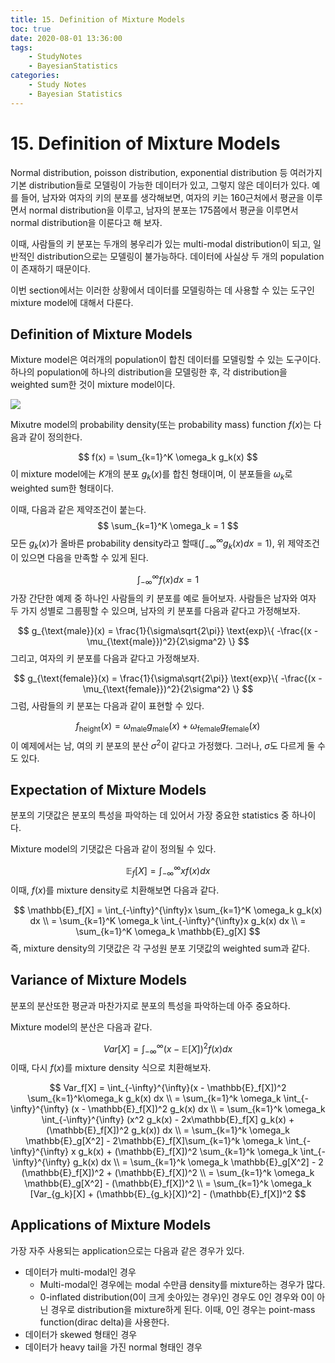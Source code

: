 ```yaml
---
title: 15. Definition of Mixture Models
toc: true
date: 2020-08-01 13:36:00
tags:
	- StudyNotes
	- BayesianStatistics
categories:
	- Study Notes
	- Bayesian Statistics
---
```




# 15. Definition of Mixture Models



Normal distribution, poisson distribution, exponential distribution 등 여러가지 기본 distribution들로 모델링이 가능한 데이터가 있고, 그렇지 않은 데이터가 있다. 예를 들어, 남자와 여자의 키의 분포를 생각해보면, 여자의 키는 160근처에서 평균을 이루면서 normal distribution을 이루고, 남자의 분포는 175쯤에서 평균을 이루면서 normal distribution을 이룬다고 해 보자.

이때, 사람들의 키 분포는 두개의 봉우리가 있는 multi-modal distribution이 되고, 일반적인 distribution으로는 모델링이 불가능하다. 데이터에 사실상 두 개의 population이 존재하기 때문이다.

이번 section에서는 이러한 상황에서 데이터를 모델링하는 데 사용할 수 있는 도구인 mixture model에 대해서 다룬다.



## Definition of Mixture Models

Mixture model은 여러개의 population이 합친 데이터를 모델링할 수 있는 도구이다. 하나의 population에 하나의 distribution을 모델링한 후, 각 distribution을 weighted sum한 것이 mixture model이다.

![](https://raw.githubusercontent.com/wayexists02/my-study-note/image/typora/image1.png)

Mixutre model의 probability density(또는 probability mass) function $f(x)$는 다음과 같이 정의한다.

$$
f(x) = \sum_{k=1}^K \omega_k g_k(x)
$$
이 mixture model에는 $K$개의 분포 $g_k(x)$를 합친 형태이며, 이 분포들을 $\omega_k$로 weighted sum한 형태이다.

이때, 다음과 같은 제약조건이 붙는다.
$$
\sum_{k=1}^K \omega_k = 1
$$
모든 $g_k(x)$가 올바른 probability density라고 할때($\int_{-\infty}^{\infty} g_k(x) dx = 1$), 위 제약조건이 있으면 다음을 만족할 수 있게 된다.

$$
\int_{-\infty}^{\infty} f(x) dx = 1
$$
가장 간단한 예제 중 하나인 사람들의 키 분포를 예로 들어보자. 사람들은 남자와 여자 두 가지 성별로 그룹핑할 수 있으며, 남자의 키 분포를 다음과 같다고 가정해보자.

$$
g_{\text{male}}(x) = \frac{1}{\sigma\sqrt{2\pi}} \text{exp}\{ -\frac{(x - \mu_{\text{male}})^2}{2\sigma^2} \}
$$
그리고, 여자의 키 분포를 다음과 같다고 가정해보자.

$$
g_{\text{female}}(x) = \frac{1}{\sigma\sqrt{2\pi}} \text{exp}\{ -\frac{(x - \mu_{\text{female}})^2}{2\sigma^2} \}
$$
그럼, 사람들의 키 분포는 다음과 같이 표현할 수 있다.

$$
f_{\text{height}}(x) = \omega_{\text{male}}g_{\text{male}}(x) + \omega_{\text{female}}g_{\text{female}}(x)
$$
이 예제에서는 남, 여의 키 분포의 분산 $\sigma^2$이 같다고 가정했다. 그러나, $\sigma$도 다르게 둘 수도 있다.



## Expectation of Mixture Models

분포의 기댓값은 분포의 특성을 파악하는 데 있어서 가장 중요한 statistics 중 하나이다.

Mixture model의 기댓값은 다음과 같이 정의될 수 있다.

$$
\mathbb{E}_f[X] = \int_{-{\infty}}^{\infty}xf(x) dx
$$
이때, $f(x)$를 mixture density로 치환해보면 다음과 같다.

$$
\mathbb{E}_f[X] = \int_{-\infty}^{\infty}x \sum_{k=1}^K \omega_k g_k(x) dx \\
= \sum_{k=1}^K \omega_k \int_{-\infty}^{\infty}x  g_k(x) dx \\
= \sum_{k=1}^K \omega_k \mathbb{E}_g[X]
$$
즉, mixture density의 기댓값은 각 구성원 분포 기댓값의 weighted sum과 같다.



## Variance of Mixture Models

분포의 분산또한 평균과 마찬가지로 분포의 특성을 파악하는데 아주 중요하다.

Mixture model의 분산은 다음과 같다.

$$
Var[X] = \int_{-\infty}^{\infty}(x - \mathbb{E}[X])^2 f(x) dx
$$
이때, 다시 $f(x)$를 mixture density 식으로 치환해보자.

$$
Var_f[X] = \int_{-\infty}^{\infty}(x - \mathbb{E}_f[X])^2 \sum_{k=1}^k\omega_k g_k(x) dx \\
= \sum_{k=1}^k \omega_k \int_{-\infty}^{\infty} (x - \mathbb{E}_f[X])^2 g_k(x) dx \\
= \sum_{k=1}^k \omega_k \int_{-\infty}^{\infty} (x^2 g_k(x) - 2x\mathbb{E}_f[X] g_k(x) + (\mathbb{E}_f[X])^2 g_k(x)) dx \\
= \sum_{k=1}^k \omega_k \mathbb{E}_g[X^2] - 2\mathbb{E}_f[X]\sum_{k=1}^k \omega_k \int_{-\infty}^{\infty} x g_k(x) + (\mathbb{E}_f[X])^2 \sum_{k=1}^k \omega_k \int_{-\infty}^{\infty} g_k(x) dx \\
= \sum_{k=1}^k \omega_k \mathbb{E}_g[X^2] - 2 (\mathbb{E}_f[X])^2 + (\mathbb{E}_f[X])^2 \\
= \sum_{k=1}^k \omega_k \mathbb{E}_g[X^2] -  (\mathbb{E}_f[X])^2 \\
= \sum_{k=1}^k \omega_k [Var_{g_k}[X] + (\mathbb{E}_{g_k}[X])^2] - (\mathbb{E}_f[X])^2
$$


## Applications of Mixture Models

가장 자주 사용되는 application으로는 다음과 같은 경우가 있다.

- 데이터가 multi-modal인 경우
    - Multi-modal인 경우에는 modal 수만큼 density를 mixture하는 경우가 많다.
    - 0-inflated distribution(0이 크게 솟아있는 경우)인 경우도 0인 경우와 0이 아닌 경우로 distribution을 mixture하게 된다. 이때, 0인 경우는 point-mass function(dirac delta)을 사용한다.
- 데이터가 skewed 형태인 경우
- 데이터가 heavy tail을 가진 normal 형태인 경우